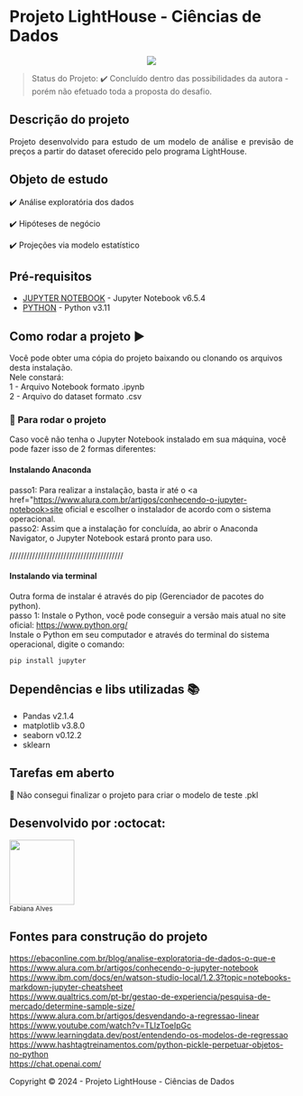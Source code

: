 <h1>Projeto LightHouse - Ciências de Dados</h1> 

<p align="center">
     <img src="http://img.shields.io/static/v1?label=STATUS&message=CONCLUIDO&color=GREEN&style=for-the-badge"/>
</p>

> Status do Projeto: :heavy_check_mark: Concluído dentro das possibilidades da autora - porém não efetuado toda a proposta do desafio.

## Descrição do projeto 

<p align="justify">
Projeto desenvolvido para estudo de um modelo de análise e previsão de preços a partir do dataset oferecido pelo programa LightHouse.
</p>

## Objeto de estudo

:heavy_check_mark: Análise exploratória dos dados 

:heavy_check_mark: Hipóteses de negócio  

:heavy_check_mark: Projeções via modelo estatístico  

 

## Pré-requisitos

* [JUPYTER NOTEBOOK](https://jupyter.org/) - Jupyter Notebook v6.5.4
* [PYTHON](https://www.python.org/) - Python v3.11



## Como rodar a projeto :arrow_forward:

Você pode obter uma cópia do projeto baixando ou clonando os arquivos desta instalação.<br>
Nele constará:<br>
1 - Arquivo Notebook formato .ipynb<br>
2 - Arquivo do dataset formato .csv<br>


### 🔧 Para rodar o projeto

Caso você não tenha o Jupyter Notebook instalado em sua máquina, você pode fazer isso de 2 formas diferentes:

#### Instalando Anaconda
passo1: Para realizar a instalação, basta ir até o <a href="https://www.alura.com.br/artigos/conhecendo-o-jupyter-notebook>site oficial</a> e escolher o instalador de acordo com o sistema operacional.<br>
passo2: Assim que a instalação for concluída, ao abrir o Anaconda Navigator, o Jupyter Notebook estará pronto para uso.<br>

////////////////////////////////////////

#### Instalando via terminal

Outra forma de instalar é através do pip (Gerenciador de pacotes do python). <br>
passo 1: Instale o Python, você pode conseguir a versão mais atual no site oficial: https://www.python.org/<br>
Instale o Python em seu computador e através do terminal do sistema operacional, digite o comando:<br>

```
pip install jupyter
```

## Dependências e libs utilizadas :books:

- Pandas v2.1.4
- matplotlib v3.8.0
- seaborn v0.12.2
- sklearn


## Tarefas em aberto

:memo: Não consegui finalizar o projeto para criar o modelo de teste .pkl


## Desenvolvido por :octocat:

 <img src="https://avatars.githubusercontent.com/alvesfab92" width=115><br><sub>Fabiana Alves</sub> 


## Fontes para construção do projeto

https://ebaconline.com.br/blog/analise-exploratoria-de-dados-o-que-e <br>
https://www.alura.com.br/artigos/conhecendo-o-jupyter-notebook <br>
https://www.ibm.com/docs/en/watson-studio-local/1.2.3?topic=notebooks-markdown-jupyter-cheatsheet <br>
https://www.qualtrics.com/pt-br/gestao-de-experiencia/pesquisa-de-mercado/determine-sample-size/ <br>
https://www.alura.com.br/artigos/desvendando-a-regressao-linear <br>
https://www.youtube.com/watch?v=TLlzToeIpGc <br>
https://www.learningdata.dev/post/entendendo-os-modelos-de-regressao <br>
https://www.hashtagtreinamentos.com/python-pickle-perpetuar-objetos-no-python <br>
https://chat.openai.com/ <br>

Copyright :copyright: 2024 - Projeto LightHouse - Ciências de Dados
